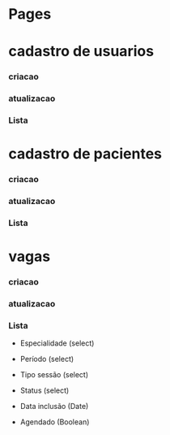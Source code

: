 # Pages

# cadastro de usuarios
### criacao
### atualizacao
### Lista

# cadastro de pacientes
### criacao
### atualizacao
### Lista

# vagas
### criacao
### atualizacao
### Lista



- Especialidade  (select)
- Período        (select)
- Tipo sessão    (select)
- Status         (select)
- Data inclusão  (Date)

- Agendado        (Boolean)